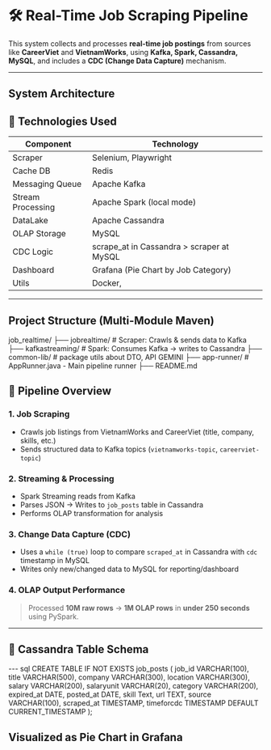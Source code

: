 # 🛠 Real-Time Job Scraping Pipeline

This system collects and processes **real-time job postings** from sources like **CareerViet** and **VietnamWorks**, using **Kafka, Spark, Cassandra, MySQL**, and includes a **CDC (Change Data Capture)** mechanism.

---

## System Architecture
## 🔧 Technologies Used

| Component        | Technology                           |
|------------------|--------------------------------------|
| Scraper          |  Selenium, Playwright                |
| Cache DB         | Redis                                |
| Messaging Queue  | Apache Kafka                         |
| Stream Processing| Apache Spark (local mode)            |
| DataLake         | Apache Cassandra                     |
| OLAP Storage     | MySQL                                |
| CDC Logic        | scrape_at in Cassandra > scraper at MySQL  |
| Dashboard        | Grafana (Pie Chart by Job Category)  |
|Utils             | Docker,   |

---

## Project Structure (Multi-Module Maven)
job_realtime/
├── jobrealtime/ # Scraper: Crawls & sends data to Kafka
├── kafkastreaming/ # Spark: Consumes Kafka → writes to Cassandra
├── common-lib/ # package utils about DTO, API GEMINI
├── app-runner/ # AppRunner.java - Main pipeline runner
├── README.md

## 🚀 Pipeline Overview

### 1. **Job Scraping**

- Crawls job listings from VietnamWorks and CareerViet (title, company, skills, etc.)
- Sends structured data to Kafka topics (`vietnamworks-topic`, `careerviet-topic`)

### 2. **Streaming & Processing**

- Spark Streaming reads from Kafka
- Parses JSON → Writes to `job_posts` table in Cassandra
- Performs OLAP transformation for analysis

### 3. **Change Data Capture (CDC)**

- Uses a `while (true)` loop to compare `scraped_at` in Cassandra with `cdc` timestamp in MySQL
- Writes only new/changed data to MySQL for reporting/dashboard

### 4. **OLAP Output Performance**

> Processed **10M raw rows** → **1M OLAP rows** in **under 250 seconds** using PySpark.

---

## 💾 Cassandra Table Schema
--- sql
CREATE TABLE IF NOT EXISTS job_posts (
    job_id VARCHAR(100),
    title VARCHAR(500),
    company VARCHAR(300),
    location VARCHAR(300),
    salary VARCHAR(200),
    salaryunit VARCHAR(20),
    category VARCHAR(200),
    expired_at DATE,
    posted_at DATE,
    skill Text,
    url TEXT,
    source VARCHAR(100),
    scraped_at TIMESTAMP,
    timeforcdc TIMESTAMP DEFAULT CURRENT_TIMESTAMP
); 
## Visualized as Pie Chart in Grafana

